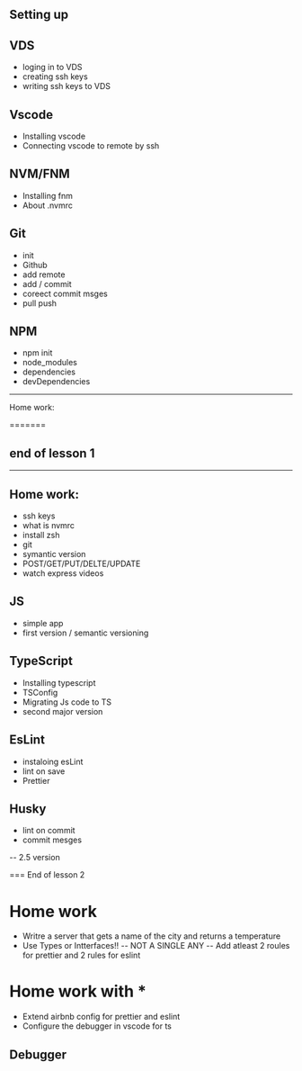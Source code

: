## Setting up

## VDS

- loging in to VDS
- creating ssh keys
- writing ssh keys to VDS

## Vscode

- Installing vscode
- Connecting vscode to remote by ssh

## NVM/FNM

- Installing fnm
- About .nvmrc

## Git

- init
- Github
- add remote
- add / commit
- coreect commit msges
- pull push

## NPM

- npm init
- node_modules
- dependencies
- devDependencies

---

Home work:

=======

## end of lesson 1

---

## Home work:

- ssh keys
- what is nvmrc
- install zsh
- git
- symantic version
- POST/GET/PUT/DELTE/UPDATE
- watch express videos

## JS

- simple app
- first version / semantic versioning

## TypeScript

- Installing typescript
- TSConfig
- Migrating Js code to TS
- second major version

## EsLint

- instaloing esLint
- lint on save
- Prettier

## Husky

- lint on commit
- commit mesges

-- 2.5 version

=== End of lesson 2

# Home work

- Writre a server that gets a name of the city and returns a temperature
- Use Types or Intterfaces!!
  -- NOT A SINGLE ANY
  -- Add atleast 2 roules for prettier and 2 rules for eslint

# Home work with \*

- Extend airbnb config for prettier and eslint
- Configure the debugger in vscode for ts

## Debugger
